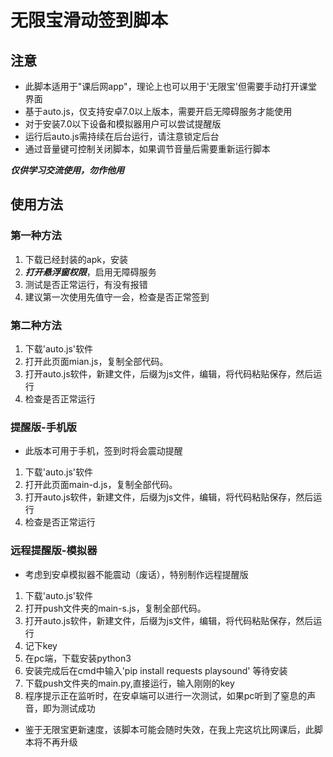 # 无限宝滑动签到脚本

## 注意  
* 此脚本适用于"课后网app"，理论上也可以用于'无限宝'但需要手动打开课堂界面
* 基于auto.js，仅支持安卓7.0以上版本，需要开启无障碍服务才能使用 
* 对于安装7.0以下设备和模拟器用户可以尝试提醒版
* 运行后auto.js需持续在后台运行，请注意锁定后台  
* 通过音量键可控制关闭脚本，如果调节音量后需要重新运行脚本  

***仅供学习交流使用，勿作他用***

## 使用方法
### 第一种方法
1. 下载已经封装的apk，安装
2. ***打开悬浮窗权限***，启用无障碍服务
3. 测试是否正常运行，有没有报错
4. 建议第一次使用先值守一会，检查是否正常签到
### 第二种方法
1. 下载'auto.js'软件
2. 打开此页面mian.js，复制全部代码。
3. 打开auto.js软件，新建文件，后缀为js文件，编辑，将代码粘贴保存，然后运行
4. 检查是否正常运行  
### 提醒版-手机版
* 此版本可用于手机，签到时将会震动提醒
1. 下载'auto.js'软件
2. 打开此页面main-d.js，复制全部代码。
3. 打开auto.js软件，新建文件，后缀为js文件，编辑，将代码粘贴保存，然后运行
4. 检查是否正常运行  
### 远程提醒版-模拟器
* 考虑到安卓模拟器不能震动（废话），特别制作远程提醒版
1. 下载'auto.js'软件
2. 打开push文件夹的main-s.js，复制全部代码。
3. 打开auto.js软件，新建文件，后缀为js文件，编辑，将代码粘贴保存，然后运行
4. 记下key
5. 在pc端，下载安装python3
6. 安装完成后在cmd中输入'pip install requests playsound' 等待安装
7. 下载push文件夹的main.py,直接运行，输入刚刚的key
8. 程序提示正在监听时，在安卓端可以进行一次测试，如果pc听到了窒息的声音，即为测试成功  
* 鉴于无限宝更新速度，该脚本可能会随时失效，在我上完这坑比网课后，此脚本将不再升级
